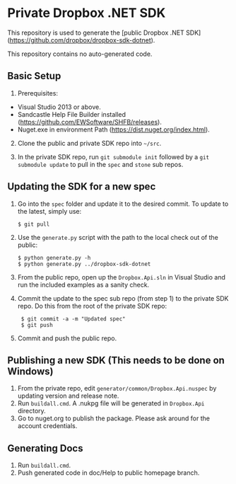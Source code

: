 Private Dropbox .NET SDK
========================

This repository is used to generate the [public Dropbox .NET SDK]
(https://github.com/dropbox/dropbox-sdk-dotnet).

This repository contains no auto-generated code.

Basic Setup
-----------
1. Prerequisites:
  - Visual Studio 2013 or above.
  - Sandcastle Help File Builder installed (https://github.com/EWSoftware/SHFB/releases).
  - Nuget.exe in environment Path (https://dist.nuget.org/index.html).
2. Clone the public and private SDK repo into `~/src`.

3. In the private SDK repo, run ``git submodule init`` followed by a
   ``git submodule update`` to pull in the ``spec`` and ``stone`` sub repos.

Updating the SDK for a new spec
-------------------------------

1. Go into the `spec` folder and update it to the desired commit. To update to
   the latest, simply use:

   ```
   $ git pull
   ```

2. Use the `generate.py` script with the path to the local check out of the public:

   ```
   $ python generate.py -h
   $ python generate.py ../dropbox-sdk-dotnet
   ```

3. From the public repo, open up the `Dropbox.Api.sln` in Visual Studio and run
   the included examples as a sanity check.

4. Commit the update to the spec sub repo (from step 1) to the private SDK repo.
   Do this from the root of the private SDK repo:

   ```
    $ git commit -a -m "Updated spec"
    $ git push
   ```

5. Commit and push the public repo.


Publishing a new SDK (This needs to be done on Windows)
--------------------
1. From the private repo, edit `generator/common/Dropbox.Api.nuspec` by updating version and release note.
2. Run `buildall.cmd`.
   A .nukpg file will be generated in `Dropbox.Api` directory.
3. Go to nuget.org to publish the package. Please ask around for the account credentials.

Generating Docs
---------------
1. Run `buildall.cmd`.
2. Push generated code in doc/Help to public homepage branch.

